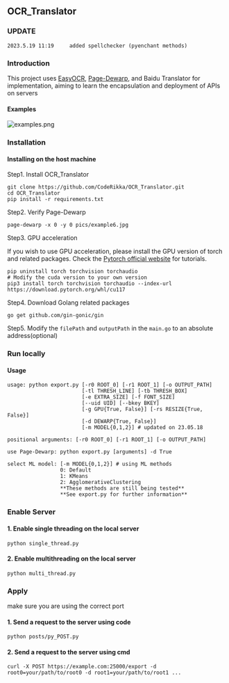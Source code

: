 ## OCR_Translator

### UPDATE
```
2023.5.19 11:19     added spellchecker (pyenchant methods)
```
### Introduction

This project uses [EasyOCR](https://github.com/JaidedAI/EasyOCR), [Page-Dewarp](https://github.com/lmmx/page-dewarp), and Baidu Translator for implementation, aiming to learn the encapsulation and deployment of APIs on servers

#### Examples

![examples.png](https://s2.loli.net/2023/05/19/9ohKxbZRy2d8icf.png)

### Installation

#### Installing on the host machine
Step1. Install OCR_Translator
```
git clone https://github.com/CodeRikka/OCR_Translator.git
cd OCR_Translator
pip install -r requirements.txt
```
Step2. Verify Page-Dewarp
```
page-dewarp -x 0 -y 0 pics/example6.jpg
```
Step3. GPU acceleration

If you wish to use GPU acceleration, please install the GPU version of torch and related packages. Check the [Pytorch official website](https://pytorch.org/) for tutorials.
```
pip uninstall torch torchvision torchaudio
# Modify the cuda version to your own version
pip3 install torch torchvision torchaudio --index-url https://download.pytorch.org/whl/cu117
```
Step4. Download Golang related packages
```
go get github.com/gin-gonic/gin
```
Step5. Modify the `filePath` and `outputPath` in the `main.go` to an absolute address(optional)

### Run locally

#### Usage
```
usage: python export.py [-r0 ROOT_0] [-r1 ROOT_1] [-o OUTPUT_PATH]
                        [-tl THRESH_LINE] [-tb THRESH_BOX]
                        [-e EXTRA_SIZE] [-f FONT_SIZE]
                        [--uid UID] [--bkey BKEY]
                        [-g GPU{True, False}] [-rs RESIZE{True, False}]
                        [-d DEWARP{True, False}]
                        [-m MODEL{0,1,2}] # updated on 23.05.18

positional arguments: [-r0 ROOT_0] [-r1 ROOT_1] [-o OUTPUT_PATH]

use Page-Dewarp: python export.py [arguments] -d True

select ML model: [-m MODEL{0,1,2}] # using ML methods
                 0: Default
                 1: KMeans
                 2: AgglomerativeClustering
                 **These methods are still being tested**
                 **See export.py for further information**
```

### Enable Server

#### 1. Enable single threading on the local server
```
python single_thread.py
```
#### 2. Enable multithreading on the local server
```
python multi_thread.py
```

### Apply

make sure you are using the correct port

#### 1. Send a request to the server using code
```
python posts/py_POST.py
```

#### 2. Send a request to the server using cmd
```
curl -X POST https://example.com:25000/export -d root0=your/path/to/root0 -d root1=your/path/to/root1 ...
```
